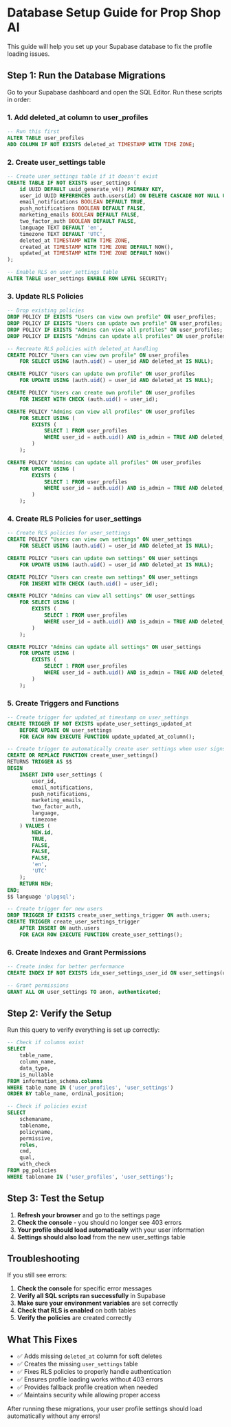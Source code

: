 # Database Setup Guide for Prop Shop AI

This guide will help you set up your Supabase database to fix the profile loading issues.

## Step 1: Run the Database Migrations

Go to your Supabase dashboard and open the SQL Editor. Run these scripts in order:

### 1. Add deleted_at column to user_profiles
```sql
-- Run this first
ALTER TABLE user_profiles 
ADD COLUMN IF NOT EXISTS deleted_at TIMESTAMP WITH TIME ZONE;
```

### 2. Create user_settings table
```sql
-- Create user_settings table if it doesn't exist
CREATE TABLE IF NOT EXISTS user_settings (
    id UUID DEFAULT uuid_generate_v4() PRIMARY KEY,
    user_id UUID REFERENCES auth.users(id) ON DELETE CASCADE NOT NULL UNIQUE,
    email_notifications BOOLEAN DEFAULT TRUE,
    push_notifications BOOLEAN DEFAULT FALSE,
    marketing_emails BOOLEAN DEFAULT FALSE,
    two_factor_auth BOOLEAN DEFAULT FALSE,
    language TEXT DEFAULT 'en',
    timezone TEXT DEFAULT 'UTC',
    deleted_at TIMESTAMP WITH TIME ZONE,
    created_at TIMESTAMP WITH TIME ZONE DEFAULT NOW(),
    updated_at TIMESTAMP WITH TIME ZONE DEFAULT NOW()
);

-- Enable RLS on user_settings table
ALTER TABLE user_settings ENABLE ROW LEVEL SECURITY;
```

### 3. Update RLS Policies
```sql
-- Drop existing policies
DROP POLICY IF EXISTS "Users can view own profile" ON user_profiles;
DROP POLICY IF EXISTS "Users can update own profile" ON user_profiles;
DROP POLICY IF EXISTS "Admins can view all profiles" ON user_profiles;
DROP POLICY IF EXISTS "Admins can update all profiles" ON user_profiles;

-- Recreate RLS policies with deleted_at handling
CREATE POLICY "Users can view own profile" ON user_profiles
    FOR SELECT USING (auth.uid() = user_id AND deleted_at IS NULL);

CREATE POLICY "Users can update own profile" ON user_profiles
    FOR UPDATE USING (auth.uid() = user_id AND deleted_at IS NULL);

CREATE POLICY "Users can create own profile" ON user_profiles
    FOR INSERT WITH CHECK (auth.uid() = user_id);

CREATE POLICY "Admins can view all profiles" ON user_profiles
    FOR SELECT USING (
        EXISTS (
            SELECT 1 FROM user_profiles 
            WHERE user_id = auth.uid() AND is_admin = TRUE AND deleted_at IS NULL
        )
    );

CREATE POLICY "Admins can update all profiles" ON user_profiles
    FOR UPDATE USING (
        EXISTS (
            SELECT 1 FROM user_profiles 
            WHERE user_id = auth.uid() AND is_admin = TRUE AND deleted_at IS NULL
        )
    );
```

### 4. Create RLS Policies for user_settings
```sql
-- Create RLS policies for user_settings
CREATE POLICY "Users can view own settings" ON user_settings
    FOR SELECT USING (auth.uid() = user_id AND deleted_at IS NULL);

CREATE POLICY "Users can update own settings" ON user_settings
    FOR UPDATE USING (auth.uid() = user_id AND deleted_at IS NULL);

CREATE POLICY "Users can create own settings" ON user_settings
    FOR INSERT WITH CHECK (auth.uid() = user_id);

CREATE POLICY "Admins can view all settings" ON user_settings
    FOR SELECT USING (
        EXISTS (
            SELECT 1 FROM user_profiles 
            WHERE user_id = auth.uid() AND is_admin = TRUE AND deleted_at IS NULL
        )
    );

CREATE POLICY "Admins can update all settings" ON user_settings
    FOR UPDATE USING (
        EXISTS (
            SELECT 1 FROM user_profiles 
            WHERE user_id = auth.uid() AND is_admin = TRUE AND deleted_at IS NULL
        )
    );
```

### 5. Create Triggers and Functions
```sql
-- Create trigger for updated_at timestamp on user_settings
CREATE TRIGGER IF NOT EXISTS update_user_settings_updated_at
    BEFORE UPDATE ON user_settings
    FOR EACH ROW EXECUTE FUNCTION update_updated_at_column();

-- Create trigger to automatically create user settings when user signs up
CREATE OR REPLACE FUNCTION create_user_settings()
RETURNS TRIGGER AS $$
BEGIN
    INSERT INTO user_settings (
        user_id,
        email_notifications,
        push_notifications,
        marketing_emails,
        two_factor_auth,
        language,
        timezone
    ) VALUES (
        NEW.id,
        TRUE,
        FALSE,
        FALSE,
        FALSE,
        'en',
        'UTC'
    );
    RETURN NEW;
END;
$$ language 'plpgsql';

-- Create trigger for new users
DROP TRIGGER IF EXISTS create_user_settings_trigger ON auth.users;
CREATE TRIGGER create_user_settings_trigger
    AFTER INSERT ON auth.users
    FOR EACH ROW EXECUTE FUNCTION create_user_settings();
```

### 6. Create Indexes and Grant Permissions
```sql
-- Create index for better performance
CREATE INDEX IF NOT EXISTS idx_user_settings_user_id ON user_settings(user_id);

-- Grant permissions
GRANT ALL ON user_settings TO anon, authenticated;
```

## Step 2: Verify the Setup

Run this query to verify everything is set up correctly:

```sql
-- Check if columns exist
SELECT 
    table_name,
    column_name,
    data_type,
    is_nullable
FROM information_schema.columns 
WHERE table_name IN ('user_profiles', 'user_settings')
ORDER BY table_name, ordinal_position;

-- Check if policies exist
SELECT 
    schemaname,
    tablename,
    policyname,
    permissive,
    roles,
    cmd,
    qual,
    with_check
FROM pg_policies 
WHERE tablename IN ('user_profiles', 'user_settings');
```

## Step 3: Test the Setup

1. **Refresh your browser** and go to the settings page
2. **Check the console** - you should no longer see 403 errors
3. **Your profile should load automatically** with your user information
4. **Settings should also load** from the new user_settings table

## Troubleshooting

If you still see errors:

1. **Check the console** for specific error messages
2. **Verify all SQL scripts ran successfully** in Supabase
3. **Make sure your environment variables** are set correctly
4. **Check that RLS is enabled** on both tables
5. **Verify the policies** are created correctly

## What This Fixes

- ✅ Adds missing `deleted_at` column for soft deletes
- ✅ Creates the missing `user_settings` table
- ✅ Fixes RLS policies to properly handle authentication
- ✅ Ensures profile loading works without 403 errors
- ✅ Provides fallback profile creation when needed
- ✅ Maintains security while allowing proper access

After running these migrations, your user profile settings should load automatically without any errors!
